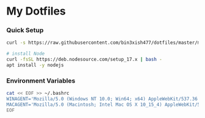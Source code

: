 # My Dotfiles

### Quick Setup

```bash
curl -s https://raw.githubusercontent.com/bin3xish477/dotfiles/master/mysetup.sh | bash

# install Node
curl -fsSL https://deb.nodesource.com/setup_17.x | bash -
apt install -y nodejs
```

### Environment Variables

```bash
cat << EOF >> ~/.bashrc
WINAGENT='Mozilla/5.0 (Windows NT 10.0; Win64; x64) AppleWebKit/537.36 (KHTML, like Gecko) Chrome/70.0.3538.77 Safari/537.36'
MACAGENT='Mozilla/5.0 (Macintosh; Intel Mac OS X 10_15_4) AppleWebKit/537.36 (KHTML, like Gecko) Chrome/80.0.3987.149 Safari/537.36'
EOF
```
